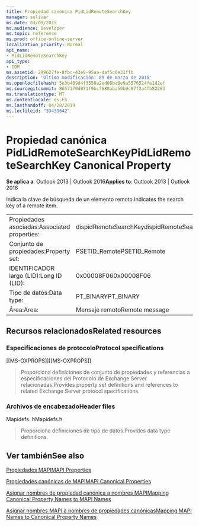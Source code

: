 ```yaml
---
title: Propiedad canónica PidLidRemoteSearchKey
manager: soliver
ms.date: 03/09/2015
ms.audience: Developer
ms.topic: reference
ms.prod: office-online-server
localization_priority: Normal
api_name:
- PidLidRemoteSearchKey
api_type:
- COM
ms.assetid: 299627fe-8fbc-43e9-95aa-daf5c6e31ffb
description: 'Última modificación: 09 de marzo de 2015'
ms.openlocfilehash: 5e3b409d4f3556a2ed08ba0e9a5576524fe1d2ef
ms.sourcegitcommit: 8657170d071f9bcf680aba50b9c07f2a4fb82283
ms.translationtype: MT
ms.contentlocale: es-ES
ms.lasthandoff: 04/28/2019
ms.locfileid: "33439642"
---
```

# <a name="pidlidremotesearchkey-canonical-property"></a><span data-ttu-id="2b40d-103">Propiedad canónica PidLidRemoteSearchKey</span><span class="sxs-lookup"><span data-stu-id="2b40d-103">PidLidRemoteSearchKey Canonical Property</span></span>

  
  
<span data-ttu-id="2b40d-104">**Se aplica a**: Outlook 2013 | Outlook 2016</span><span class="sxs-lookup"><span data-stu-id="2b40d-104">**Applies to**: Outlook 2013 | Outlook 2016</span></span> 
  
<span data-ttu-id="2b40d-105">Indica la clave de búsqueda de un elemento remoto.</span><span class="sxs-lookup"><span data-stu-id="2b40d-105">Indicates the search key of a remote item.</span></span>
  
|||
|:-----|:-----|
|<span data-ttu-id="2b40d-106">Propiedades asociadas:</span><span class="sxs-lookup"><span data-stu-id="2b40d-106">Associated properties:</span></span>  <br/> |<span data-ttu-id="2b40d-107">dispidRemoteSearchKey</span><span class="sxs-lookup"><span data-stu-id="2b40d-107">dispidRemoteSearchKey</span></span>  <br/> |
|<span data-ttu-id="2b40d-108">Conjunto de propiedades:</span><span class="sxs-lookup"><span data-stu-id="2b40d-108">Property set:</span></span>  <br/> |<span data-ttu-id="2b40d-109">PSETID_Remote</span><span class="sxs-lookup"><span data-stu-id="2b40d-109">PSETID_Remote</span></span>  <br/> |
|<span data-ttu-id="2b40d-110">IDENTIFICADOR largo (LID):</span><span class="sxs-lookup"><span data-stu-id="2b40d-110">Long ID (LID):</span></span>  <br/> |<span data-ttu-id="2b40d-111">0x00008F06</span><span class="sxs-lookup"><span data-stu-id="2b40d-111">0x00008F06</span></span>  <br/> |
|<span data-ttu-id="2b40d-112">Tipo de datos:</span><span class="sxs-lookup"><span data-stu-id="2b40d-112">Data type:</span></span>  <br/> |<span data-ttu-id="2b40d-113">PT_BINARY</span><span class="sxs-lookup"><span data-stu-id="2b40d-113">PT_BINARY</span></span>  <br/> |
|<span data-ttu-id="2b40d-114">Área:</span><span class="sxs-lookup"><span data-stu-id="2b40d-114">Area:</span></span>  <br/> |<span data-ttu-id="2b40d-115">Mensaje remoto</span><span class="sxs-lookup"><span data-stu-id="2b40d-115">Remote message</span></span>  <br/> |
   
## <a name="related-resources"></a><span data-ttu-id="2b40d-116">Recursos relacionados</span><span class="sxs-lookup"><span data-stu-id="2b40d-116">Related resources</span></span>

### <a name="protocol-specifications"></a><span data-ttu-id="2b40d-117">Especificaciones de protocolo</span><span class="sxs-lookup"><span data-stu-id="2b40d-117">Protocol specifications</span></span>

<span data-ttu-id="2b40d-118">[[MS-OXPROPS]]</span><span class="sxs-lookup"><span data-stu-id="2b40d-118">[[MS-OXPROPS]]</span></span> 
  
> <span data-ttu-id="2b40d-119">Proporciona definiciones de conjunto de propiedades y referencias a especificaciones del Protocolo de Exchange Server relacionadas.</span><span class="sxs-lookup"><span data-stu-id="2b40d-119">Provides property set definitions and references to related Exchange Server protocol specifications.</span></span>
    
### <a name="header-files"></a><span data-ttu-id="2b40d-120">Archivos de encabezado</span><span class="sxs-lookup"><span data-stu-id="2b40d-120">Header files</span></span>

<span data-ttu-id="2b40d-121">Mapidefs. h</span><span class="sxs-lookup"><span data-stu-id="2b40d-121">Mapidefs.h</span></span>
  
> <span data-ttu-id="2b40d-122">Proporciona definiciones de tipo de datos.</span><span class="sxs-lookup"><span data-stu-id="2b40d-122">Provides data type definitions.</span></span>
    
## <a name="see-also"></a><span data-ttu-id="2b40d-123">Ver también</span><span class="sxs-lookup"><span data-stu-id="2b40d-123">See also</span></span>



[<span data-ttu-id="2b40d-124">Propiedades MAPI</span><span class="sxs-lookup"><span data-stu-id="2b40d-124">MAPI Properties</span></span>](mapi-properties.md)
  
[<span data-ttu-id="2b40d-125">Propiedades canónicas de MAPI</span><span class="sxs-lookup"><span data-stu-id="2b40d-125">MAPI Canonical Properties</span></span>](mapi-canonical-properties.md)
  
[<span data-ttu-id="2b40d-126">Asignar nombres de propiedad canónica a nombres MAPI</span><span class="sxs-lookup"><span data-stu-id="2b40d-126">Mapping Canonical Property Names to MAPI Names</span></span>](mapping-canonical-property-names-to-mapi-names.md)
  
[<span data-ttu-id="2b40d-127">Asignar nombres MAPI a nombres de propiedades canónicas</span><span class="sxs-lookup"><span data-stu-id="2b40d-127">Mapping MAPI Names to Canonical Property Names</span></span>](mapping-mapi-names-to-canonical-property-names.md)

